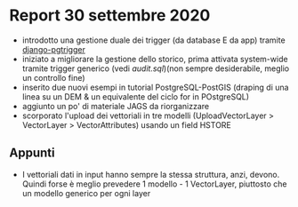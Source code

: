 Report 30 settembre 2020
========================

* introdotto una gestione duale dei trigger (da database E da app) tramite [django-pgtrigger](https://django-pgtrigger.readthedocs.io/en/latest/tutorial.html)
* iniziato a migliorare la gestione dello storico, prima attivata system-wide tramite trigger generico (vedi _audit.sql_)(non sempre desiderabile, meglio un controllo fine)
* inserito due nuovi esempi in tutorial PostgreSQL-PostGIS (draping di una linea su un DEM & un equivalente del ciclo for in POstgreSQL)
* aggiunto un po' di materiale JAGS da riorganizzare
* scorporato l'upload dei vettoriali in tre modelli (UploadVectorLayer > VectorLayer > VectorAttributes) usando un field HSTORE 

Appunti
-------
* I vettoriali dati in input hanno sempre la stessa struttura, anzi, devono. Quindi forse è meglio prevedere 1 modello - 1 VectorLayer, piuttosto che un modello generico per ogni layer
